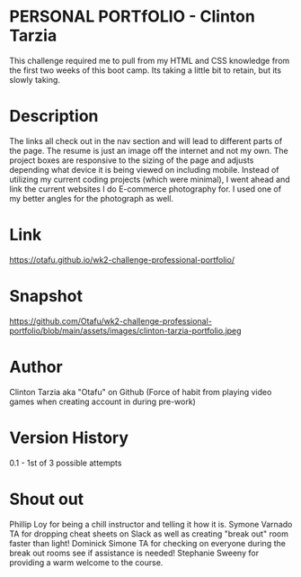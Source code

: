 # PERSONAL PORTfOLIO - Clinton Tarzia
This challenge required me to pull from my HTML and CSS knowledge from the first two weeks of this boot camp. Its taking a little bit to retain, but its slowly taking.

# Description
The links all check out in the nav section and will lead to different parts of the page. The resume is just an image off the internet and not my own. The project boxes are responsive to the sizing of the page and adjusts depending what device it is being viewed on including mobile. Instead of utilizing my current coding projects (which were minimal), I went ahead and link the current websites I do E-commerce photography for. I used one of my better angles for the photograph as well.

# Link 

https://otafu.github.io/wk2-challenge-professional-portfolio/



# Snapshot
https://github.com/Otafu/wk2-challenge-professional-portfolio/blob/main/assets/images/clinton-tarzia-portfolio.jpeg

# Author
Clinton Tarzia aka "Otafu" on Github (Force of habit from playing video games when creating account in during pre-work)



# Version History
0.1 - 1st of 3 possible attempts


# Shout out
Phillip Loy for being a chill instructor and telling it how it is.
Symone Varnado TA for dropping cheat sheets on Slack as well as creating "break out" room faster than light!
Dominick Simone TA for checking on everyone during the break out rooms see if assistance is needed!
Stephanie Sweeny for providing a warm welcome to the course.
